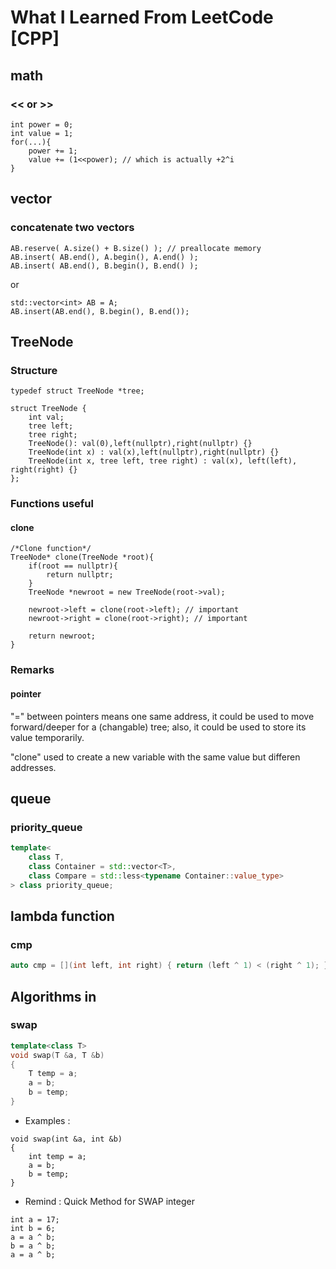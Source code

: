 # What I Learned From LeetCode [CPP]

## math

### << or >>

```
int power = 0;
int value = 1;
for(...){
    power += 1;
    value += (1<<power); // which is actually +2^i
}
```

## vector

### concatenate two vectors

```
AB.reserve( A.size() + B.size() ); // preallocate memory
AB.insert( AB.end(), A.begin(), A.end() );
AB.insert( AB.end(), B.begin(), B.end() );
```


or

```
std::vector<int> AB = A;
AB.insert(AB.end(), B.begin(), B.end());
```

## TreeNode

### Structure

```
typedef struct TreeNode *tree;

struct TreeNode {
    int val;
    tree left;
    tree right;
    TreeNode(): val(0),left(nullptr),right(nullptr) {}
    TreeNode(int x) : val(x),left(nullptr),right(nullptr) {}
    TreeNode(int x, tree left, tree right) : val(x), left(left), right(right) {}
};
```

### Functions useful


#### clone

```
/*Clone function*/
TreeNode* clone(TreeNode *root){
    if(root == nullptr){
        return nullptr;
    }
    TreeNode *newroot = new TreeNode(root->val);

    newroot->left = clone(root->left); // important
    newroot->right = clone(root->right); // important

    return newroot;
}
```
### Remarks

#### pointer

"=" between pointers means one same address, it could be used to move forward/deeper for
a (changable) tree; also, it could be used to store its value temporarily.

"clone" used to create a new variable with the same value but differen addresses.

## queue

### priority_queue

```C++
template<
    class T,
    class Container = std::vector<T>,
    class Compare = std::less<typename Container::value_type>
> class priority_queue;
```

## lambda function

### cmp

```C++
auto cmp = [](int left, int right) { return (left ^ 1) < (right ^ 1); };
```


## Algorithms in <algorithm>

### swap

```C++
template<class T>
void swap(T &a, T &b)
{
    T temp = a;
    a = b;
    b = temp;
}
```

- Examples : 

```
void swap(int &a, int &b)
{
    int temp = a;
    a = b;
    b = temp;
}
```

- Remind : Quick Method for SWAP integer

```
int a = 17;
int b = 6;
a = a ^ b;
b = a ^ b;
a = a ^ b;
```
